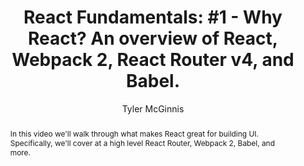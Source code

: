 ---
sections: [reactjs]
link: https://www.youtube.com/watch?v=ul0tRkeu5CE
title: "React Fundamentals: #1 - Why React? An overview of React, Webpack 2, React Router v4, and Babel."
author: "Tyler McGinnis"
publishedAt: 2017-04-12T00:00:00.000Z
type: [video]
topics: [why_react]
suggestedBy: [andreamangano]
createdAt: 2018-03-20T23:00:30.703Z
reference: aHR0cHM6Ly93d3cueW91dHViZS5jb20vd2F0Y2g_dj11bDB0UmtldTVDRQ
slug: react-fundamentals-1-why-react-an-overview-of-react-webpack-2-react-router-v4-and-babel-by-tyler-mcginnis
abstract: "In this video we'll walk through what makes React great for building UI. Specifically, we'll cover at a high level React Router, Webpack 2, Babel, and more."
---